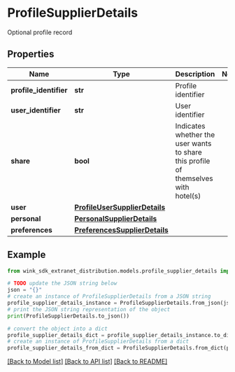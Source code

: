 # ProfileSupplierDetails

Optional profile record

## Properties

Name | Type | Description | Notes
------------ | ------------- | ------------- | -------------
**profile_identifier** | **str** | Profile identifier | 
**user_identifier** | **str** | User identifier | 
**share** | **bool** | Indicates whether the user wants to share this profile of themselves with hotel(s) | 
**user** | [**ProfileUserSupplierDetails**](ProfileUserSupplierDetails.md) |  | 
**personal** | [**PersonalSupplierDetails**](PersonalSupplierDetails.md) |  | 
**preferences** | [**PreferencesSupplierDetails**](PreferencesSupplierDetails.md) |  | 

## Example

```python
from wink_sdk_extranet_distribution.models.profile_supplier_details import ProfileSupplierDetails

# TODO update the JSON string below
json = "{}"
# create an instance of ProfileSupplierDetails from a JSON string
profile_supplier_details_instance = ProfileSupplierDetails.from_json(json)
# print the JSON string representation of the object
print(ProfileSupplierDetails.to_json())

# convert the object into a dict
profile_supplier_details_dict = profile_supplier_details_instance.to_dict()
# create an instance of ProfileSupplierDetails from a dict
profile_supplier_details_from_dict = ProfileSupplierDetails.from_dict(profile_supplier_details_dict)
```
[[Back to Model list]](../README.md#documentation-for-models) [[Back to API list]](../README.md#documentation-for-api-endpoints) [[Back to README]](../README.md)


